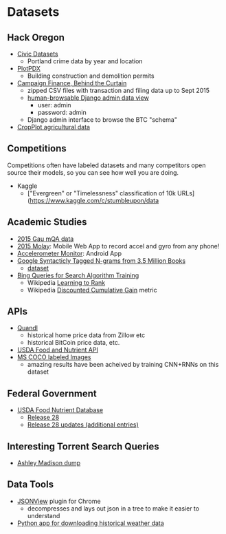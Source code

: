 # Datasets

## Hack Oregon

- [Civic Datasets](http://www.civicapps.org/datasets)
  - Portland crime data by year and location
- [PlotPDX](http://ec2-52-88-193-136.us-west-2.compute.amazonaws.com/services/)
  - Building construction and demolition permits
- [Campaign Finance, Behind the Curtain](http://hackor.github.io)
  - zipped CSV files with transaction and filing data up to Sept 2015
  - [human-browsable Django admin data view](http://totalgood.org/admin/)
    - user: admin
    - password: admin
  - Django admin interface to browse the BTC "schema" 
- [CropPlot agricultural data](https://github.com/hackoregon/or-agriculture/blob/master/data-sources.csv)

## Competitions

Competitions often have labeled datasets and many competitors open source their models, so you can see how well you are doing.

- Kaggle
  - ["Evergreen" or "Timelessness" classification of 10k URLs](https://www.kaggle.com/c/stumbleupon/data

## Academic Studies

- [2015 Gau mQA data](http://face.baidu.com/nips/FM-IQA.tar.gz)
- [2015 Molay](http://gyro.ktam.org/): Mobile Web App to record accel and gyro from any phone!
- [Accelerometer Monitor](https://play.google.com/store/apps/details?id=com.lul.accelerometer): Android App
- [Google Syntacticly Tagged N-grams from 3.5 Million Books](http://commondatastorage.googleapis.com/books/syntactic-ngrams/syntngrams.final.pdf)
  - [dataset](http://commondatastorage.googleapis.com/books/syntactic-ngrams/index.html) 
- [Bing Queries for Search Algorithm Training](http://research.microsoft.com/en-us/projects/mslr/)
  - Wikipedia [Learning to Rank](https://en.wikipedia.org/wiki/Learning_to_rank) 
  - Wikipedia [Discounted Cumulative Gain](https://en.wikipedia.org/wiki/Discounted_cumulative_gain) metric

## APIs

- [Quandl](https://www.quandl.com/)
  - historical home price data from Zillow etc
  - historical BitCoin price data, etc.
- [USDA Food and Nutrient API](http://ndb.nal.usda.gov/ndb/doc/index)
- [MS COCO labeled Images](http://mscoco.org/dataset/#download)
  - amazing results have been acheived by training CNN+RNNs on this dataset

## Federal Government

- [USDA Food Nutrient Database](www.ars.usda.gov)
  - [Release 28](https://www.ars.usda.gov/SP2UserFiles/Place/12354500/Data/SR/SR28/dnload/sr28asc.zip)
  - [Release 28 updates (additional entries)](https://www.ars.usda.gov/SP2UserFiles/Place/12354500/Data/SR/SR28/dnload/sr28upd.zip)

## Interesting Torrent Search Queries

- [Ashley Madison dump]()


## Data Tools

- [JSONView](https://chrome.google.com/webstore/search/JSONview?hl=en-US) plugin for Chrome
  - decompresses and lays out json in a tree to make it easier to understand
- [Python app for downloading historical weather data](https://github.com/hobson/pug-ann/tree/master/pug/ann/data)
